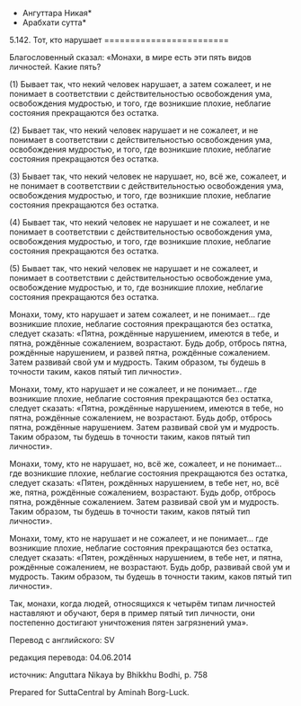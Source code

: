 * Ангуттара Никая*
* Арабхати сутта*

5\.142\. Тот, кто нарушает
\=\=\=\=\=\=\=\=\=\=\=\=\=\=\=\=\=\=\=\=\=\=\=\=

Благословенный сказал: «Монахи, в мире есть эти пять видов личностей\. Какие пять?

\(1\) Бывает так, что некий человек нарушает, а затем сожалеет, и не понимает в соответствии с действительностью освобождения ума, освобождения мудростью, и того, где возникшие плохие, неблагие состояния прекращаются без остатка\.

\(2\) Бывает так, что некий человек нарушает и не сожалеет, и не понимает в соответствии с действительностью освобождения ума, освобождения мудростью, и того, где возникшие плохие, неблагие состояния прекращаются без остатка\.

\(3\) Бывает так, что некий человек не нарушает, но, всё же, сожалеет, и не понимает в соответствии с действительностью освобождения ума, освобождения мудростью, и того, где возникшие плохие, неблагие состояния прекращаются без остатка\.

\(4\) Бывает так, что некий человек не нарушает и не сожалеет, и не понимает в соответствии с действительностью освобождения ума, освобождения мудростью, и того, где возникшие плохие, неблагие состояния прекращаются без остатка\.

\(5\) Бывает так, что некий человек не нарушает и не сожалеет, и понимает в соответствии с действительностью освобождение ума, освобождение мудростью, и то, где возникшие плохие, неблагие состояния прекращаются без остатка\.

Монахи, тому, кто нарушает и затем сожалеет, и не понимает… где возникшие плохие, неблагие состояния прекращаются без остатка, следует сказать: «Пятна, рождённые нарушением, имеются в тебе, и пятна, рождённые сожалением, возрастают\. Будь добр, отбрось пятна, рождённые нарушением, и развей пятна, рождённые сожалением\. Затем развивай свой ум и мудрость\. Таким образом, ты будешь в точности таким, каков пятый тип личности»\.

Монахи, тому, кто нарушает и не сожалеет, и не понимает… где возникшие плохие, неблагие состояния прекращаются без остатка, следует сказать: «Пятна, рождённые нарушением, имеются в тебе, но пятна, рождённые сожалением, не возрастают\. Будь добр, отбрось пятна, рождённые нарушением\. Затем развивай свой ум и мудрость\. Таким образом, ты будешь в точности таким, каков пятый тип личности»\.

Монахи, тому, кто не нарушает, но, всё же, сожалеет, и не понимает… где возникшие плохие, неблагие состояния прекращаются без остатка, следует сказать: «Пятен, рождённых нарушением, в тебе нет, но, всё же, пятна, рождённые сожалением, возрастают\. Будь добр, отбрось пятна, рождённые сожалением\. Затем развивай свой ум и мудрость\. Таким образом, ты будешь в точности таким, каков пятый тип личности»\.

Монахи, тому, кто не нарушает и не сожалеет, и не понимает… где возникшие плохие, неблагие состояния прекращаются без остатка, следует сказать: «Пятен, рождённых нарушением, в тебе нет, и пятна, рождённые сожалением, не возрастают\. Будь добр, развивай свой ум и мудрость\. Таким образом, ты будешь в точности таким, каков пятый тип личности»\.

Так, монахи, когда людей, относящихся к четырём типам личностей наставляют и обучают, беря в пример пятый тип личности, они постепенно достигают уничтожения пятен загрязнений ума»\.

Перевод с английского: SV

редакция перевода: 04\.06\.2014

источник: Anguttara Nikaya by Bhikkhu Bodhi, p\. 758

Prepared for SuttaCentral by Aminah Borg\-Luck\.